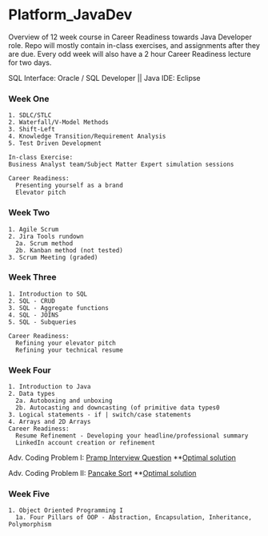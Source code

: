 # Platform_JavaDev
Overview of 12 week course in Career Readiness towards Java Developer role.
Repo will mostly contain in-class exercises, and assignments after they are due.
Every odd week will also have a 2 hour Career Readiness lecture for two days.

SQL Interface: Oracle / SQL Developer ||
Java IDE: Eclipse

### Week One
```
1. SDLC/STLC 
2. Waterfall/V-Model Methods
3. Shift-Left
4. Knowledge Transition/Requirement Analysis
5. Test Driven Development

In-class Exercise:
Business Analyst team/Subject Matter Expert simulation sessions

Career Readiness:
  Presenting yourself as a brand
  Elevator pitch
```
### Week Two
```
1. Agile Scrum
2. Jira Tools rundown
  2a. Scrum method
  2b. Kanban method (not tested)
3. Scrum Meeting (graded)
```
### Week Three
```
1. Introduction to SQL
2. SQL - CRUD
3. SQL - Aggregate functions
4. SQL - JOINS
5. SQL - Subqueries

Career Readiness:
  Refining your elevator pitch
  Refining your technical resume
```
### Week Four
```
1. Introduction to Java
2. Data types
  2a. Autoboxing and unboxing
  2b. Autocasting and downcasting (of primitive data types0
3. Logical statements - if | switch/case statements
4. Arrays and 2D Arrays
Career Readiness:
  Resume Refinement - Developing your headline/professional summary
  LinkedIn account creation or refinement
```
Adv. Coding Problem I: [Pramp Interview Question](InClassExercises/src/CodeChalleges/PrampInterviewQuestion.txt) **[Optimal solution](InClassExercises/src/CodeChallenges/PrampCodeChallenge.java)

Adv. Coding Problem II: [Pancake Sort](InClassExercises/src/CodeChallenges/PancakeSort.txt) **[Optimal solution](InClassExercises/src/CodeChallenges/Pancake.java)
### Week Five
```
1. Object Oriented Programming I
  1a. Four Pillars of OOP - Abstraction, Encapsulation, Inheritance, Polymorphism

```